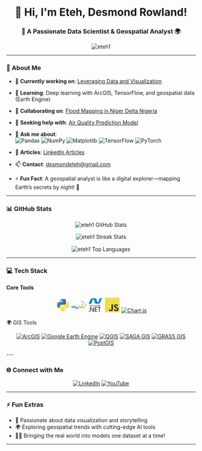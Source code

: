 <h1 align="center">👋 Hi, I'm Eteh, Desmond Rowland!</h1>
<h3 align="center">🌟 A Passionate Data Scientist & Geospatial Analyst 🌍</h3>

<p align="center">
  <img src="https://komarev.com/ghpvc/?username=eteh1&label=Profile%20views&color=blueviolet&style=flat" alt="eteh1" />
</p>

---

### 🚀 About Me  

- 🔭 **Currently working on**: [Leveraging Data and Visualization](https://github.com/eteh1/Leveraging-Data-and-Visualization-to-Understand-the-2024-Brazil-Floods)  
- 🌱 **Learning**: Deep learning with ArcGIS, TensorFlow, and geospatial data (Earth Engine)  
- 👯 **Collaborating on**: [Flood Mapping in Niger Delta Nigeria](https://github.com/eteh1/Flood-Mapping-and-Monitoring-in-Niger-Delta-Nigeria-)  
- 🤝 **Seeking help with**: [Air Quality Prediction Model](https://github.com/eteh1/Air-Quality-Prediction-Model)  
- 💬 **Ask me about**:  
  ![Pandas](https://img.shields.io/badge/Pandas-%231572B6.svg?style=for-the-badge&logo=pandas&logoColor=white)
  ![NumPy](https://img.shields.io/badge/NumPy-%23013243.svg?style=for-the-badge&logo=numpy&logoColor=white)
  ![Matplotlib](https://img.shields.io/badge/Matplotlib-%23DA291C.svg?style=for-the-badge&logoColor=white)
  ![TensorFlow](https://img.shields.io/badge/TensorFlow-%23FF6F00.svg?style=for-the-badge&logo=tensorflow&logoColor=white)
  ![PyTorch](https://img.shields.io/badge/PyTorch-%23EE4C2C.svg?style=for-the-badge&logo=pytorch&logoColor=white)  

- 📝 **Articles**: [LinkedIn Articles](https://www.linkedin.com/in/desmond-eteh)  
- 📫 **Contact**: [desmondeteh@gmail.com](mailto:desmondeteh@gmail.com)  
- ⚡ **Fun Fact**: A geospatial analyst is like a digital explorer—mapping Earth’s secrets by night! 🌌  

---

### 📊 GitHub Stats  

<p align="center">
  <img align="center" src="https://github-readme-stats.vercel.app/api?username=eteh1&show_icons=true&hide_border=true&theme=radical" alt="eteh1 GitHub Stats" />
</p>  
<p align="center">
  <img align="center" src="https://github-readme-streak-stats.herokuapp.com/?user=eteh1&theme=radical&hide_border=true" alt="eteh1 Streak Stats" />
</p>  
<p align="center">
  <img align="center" src="https://github-readme-stats.vercel.app/api/top-langs/?username=eteh1&theme=radical&layout=compact&hide_border=true" alt="eteh1 Top Languages" />
</p>  

---

### 💻 Tech Stack  

#### Core Tools  
<p align="center">
  <a href="https://www.python.org"><img src="https://raw.githubusercontent.com/devicons/devicon/master/icons/python/python-original.svg" alt="Python" width="40" height="40"/></a>  
  <a href="https://www.mysql.com/"><img src="https://raw.githubusercontent.com/devicons/devicon/master/icons/mysql/mysql-original-wordmark.svg" alt="MySQL" width="40" height="40"/></a>  
  <a href="https://dotnet.microsoft.com/"><img src="https://raw.githubusercontent.com/devicons/devicon/master/icons/dot-net/dot-net-original-wordmark.svg" alt="DotNet" width="40" height="40"/></a>  
  <a href="https://developer.mozilla.org/en-US/docs/Web/JavaScript"><img src="https://raw.githubusercontent.com/devicons/devicon/master/icons/javascript/javascript-original.svg" alt="JavaScript" width="40" height="40"/></a>  
  <a href="https://www.chartjs.org"><img src="https://www.chartjs.org/media/logo-title.svg" alt="Chart.js" width="40" height="40"/></a>  
</p>  

🌍 GIS Tools
<p align="center"> <a href="https://www.esri.com/en-us/arcgis/products/arcgis-pro/overview" target="_blank"><img src="https://img.icons8.com/color/452/arcgis.png" alt="ArcGIS" width="40" height="40"/></a> <a href="https://earthengine.google.com/" target="_blank"><img src="https://upload.wikimedia.org/wikipedia/commons/thumb/e/e4/Google_Earth_logo.svg/1024px-Google_Earth_logo.svg.png" alt="Google Earth Engine" width="40" height="40"/></a> <a href="https://qgis.org/" target="_blank"><img src="https://upload.wikimedia.org/wikipedia/commons/thumb/9/9a/QGIS_logo_new.svg/1200px-QGIS_logo_new.svg.png" alt="QGIS" width="40" height="40"/></a> <a href="https://saga-gis.sourceforge.io/en/index.html" target="_blank"><img src="https://seeklogo.com/images/S/saga-gis-logo-0D245404F8-seeklogo.com.png" alt="SAGA GIS" width="40" height="40"/></a> <a href="https://grass.osgeo.org/" target="_blank"><img src="https://upload.wikimedia.org/wikipedia/commons/thumb/7/78/GRASS_GIS_logo.svg/1024px-GRASS_GIS_logo.svg.png" alt="GRASS GIS" width="40" height="40"/></a> <a href="https://postgis.net/" target="_blank"><img src="https://upload.wikimedia.org/wikipedia/commons/thumb/2/29/Postgresql_elephant.svg/1200px-Postgresql_elephant.svg.png" alt="PostGIS" width="40" height="40"/></a> </p>
---

### 🌐 Connect with Me  

<p align="center">
  <a href="https://linkedin.com/in/desmond-eteh" target="_blank"><img src="https://img.shields.io/badge/LinkedIn-%230A66C2.svg?style=for-the-badge&logo=linkedin&logoColor=white" alt="LinkedIn"></a>  
  <a href="https://www.youtube.com/@Etehinnovative" target="_blank"><img src="https://img.shields.io/badge/YouTube-%23FF0000.svg?style=for-the-badge&logo=youtube&logoColor=white" alt="YouTube"></a>  
</p>  

---

### ⚡ Fun Extras  

- 🎨 Passionate about data visualization and storytelling  
- 🌍 Exploring geospatial trends with cutting-edge AI tools  
- 🧑‍🔬 Bringing the real world into models one dataset at a time!  

---

